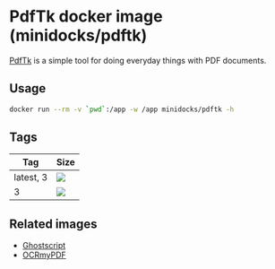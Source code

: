 PdfTk docker image (minidocks/pdftk)
====================================

[PdfTk](https://www.pdflabs.com/tools/pdftk-server/) is a simple tool for doing everyday things with PDF documents.

Usage
-----

```bash
docker run --rm -v `pwd`:/app -w /app minidocks/pdftk -h
```

Tags
----

 Tag       | Size
 --------- | ----
 latest, 3 | ![](https://img.shields.io/docker/image-size/minidocks/pdftk/latest?style=flat-square&logo=docker&label=size)
 3         | ![](https://img.shields.io/docker/image-size/minidocks/pdftk/3?style=flat-square&logo=docker&label=size)

Related images
--------------

- [Ghostscript](https://github.com/minidocks/ghostscript)
- [OCRmyPDF](https://github.com/minidocks/ocrmypdf)

